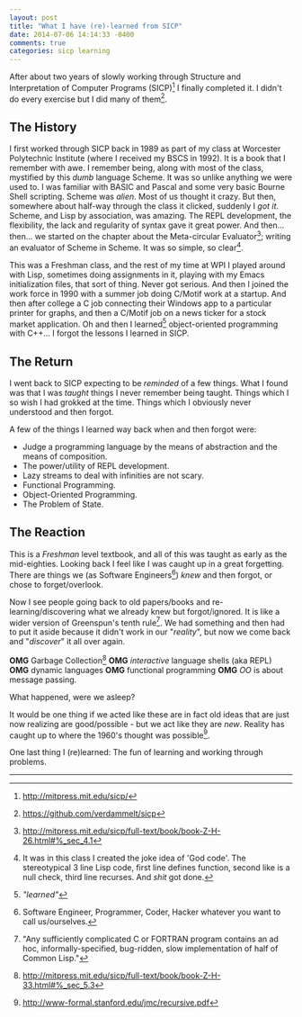 ```yaml
---
layout: post
title: "What I have (re)-learned from SICP"
date: 2014-07-06 14:14:33 -0400
comments: true
categories: sicp learning
---
```


After about two years of slowly working through Structure and
Interpretation of Computer Programs (SICP)[^1] I finally completed it.
I didn't do every exercise but I did many of them[^2].

## The History

I first worked through SICP back in 1989 as part of my class at
Worcester Polytechnic Institute (where I received my BSCS in 1992). It
is a book that I remember with awe. I remember being, along with most
of the class, mystified by this *dumb* language Scheme. It was so
unlike anything we were used to. I was familiar with BASIC and Pascal
and some very basic Bourne Shell scripting. Scheme was *alien*. Most
of us thought it crazy. But then, somewhere about half-way through the
class it clicked, suddenly I *got it*. Scheme, and Lisp by
association, was amazing. The REPL development, the flexibility, the
lack and regularity of syntax gave it great power. And then... then...
we started on the chapter about the Meta-circular Evaluator[^3];
writing an evaluator of Scheme in Scheme. It was so simple, so
clear[^4].

This was a Freshman class, and the rest of my time at WPI I played
around with Lisp, sometimes doing assignments in it, playing with my
Emacs initialization files, that sort of thing. Never got serious. And
then I joined the work force in 1990 with a summer job doing C/Motif
work at a startup. And then after college a C job connecting their
Windows app to a particular printer for graphs, and then a C/Motif job
on a news ticker for a stock market application. Oh and then I
learned[^5] object-oriented programming with C++... I forgot the
lessons I learned in SICP.

## The Return

I went back to SICP expecting to be *reminded* of a few things. What I
found was that I was *taught* things I never remember being taught.
Things which I so wish I had grokked at the time. Things which I
obviously never understood and then forgot.

A few of the things I learned way back when and then forgot were:

  - Judge a programming language by the means of abstraction and the
    means of composition.
  - The power/utility of REPL development.
  - Lazy streams to deal with infinities are not scary.
  - Functional Programming.
  - Object-Oriented Programming.
  - The Problem of State.

## The Reaction

This is a *Freshman* level textbook, and all of this was taught as
early as the mid-eighties. Looking back I feel like I was caught up in
a great forgetting. There are things we (as Software Engineers[^6])
*knew* and then forgot, or chose to forget/overlook.

Now I see people going back to old papers/books and
re-learning/discovering what we already knew but forgot/ignored. It is
like a wider version of Greenspun's tenth rule[^7]. We had something
and then had to put it aside because it didn't work in our
"*reality*", but now we come back and "*discover*" it all over again.

**OMG** Garbage Collection[^8] **OMG** *interactive* language shells
(aka REPL) **OMG** dynamic languages **OMG** functional programming
**OMG** *OO* is about message passing.

What happened, were we asleep?

It would be one thing if we acted like these are in fact old ideas
that are just now realizing are good/possible - but we act like they
are *new*. Reality has caught up to where the 1960's thought was
possible[^9].

One last thing I (re)learned: The fun of learning and working through
problems. 

----
[^1]: http://mitpress.mit.edu/sicp/

[^2]: https://github.com/verdammelt/sicp

[^3]: http://mitpress.mit.edu/sicp/full-text/book/book-Z-H-26.html#%_sec_4.1

[^4]: It was in this class I created the joke idea of 'God code'. The
      stereotypical 3 line Lisp code, first line defines function,
      second like is a null check, third line recurses. And *shit* got
      done.

[^5]: *"*learned*"*

[^6]: Software Engineer, Programmer, Coder, Hacker whatever you want
      to call us/ourselves.

[^7]: "Any sufficiently complicated C or FORTRAN program contains an
      ad hoc, informally-specified, bug-ridden, slow implementation of
      half of Common Lisp."

[^8]: http://mitpress.mit.edu/sicp/full-text/book/book-Z-H-33.html#%_sec_5.3

[^9]: http://www-formal.stanford.edu/jmc/recursive.pdf
